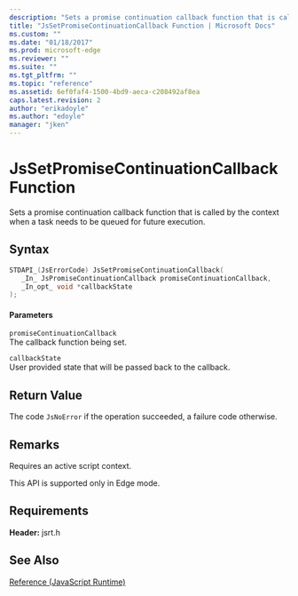 ```yaml
---
description: "Sets a promise continuation callback function that is called by the context when a task needs to be queued for future execution."
title: "JsSetPromiseContinuationCallback Function | Microsoft Docs"
ms.custom: ""
ms.date: "01/18/2017"
ms.prod: microsoft-edge
ms.reviewer: ""
ms.suite: ""
ms.tgt_pltfrm: ""
ms.topic: "reference"
ms.assetid: 6ef0faf4-1500-4bd9-aeca-c208492af8ea
caps.latest.revision: 2
author: "erikadoyle"
ms.author: "edoyle"
manager: "jken"
---
```

# JsSetPromiseContinuationCallback Function
Sets a promise continuation callback function that is called by the context when a task needs to be queued for future execution.  
  
## Syntax  
  
```cpp  
STDAPI_(JsErrorCode) JsSetPromiseContinuationCallback(  
   _In_ JsPromiseContinuationCallback promiseContinuationCallback,  
   _In_opt_ void *callbackState  
);  
```  
  
#### Parameters  
 `promiseContinuationCallback`  
 The callback function being set.  
  
 `callbackState`  
 User provided state that will be passed back to the callback.  
  
## Return Value  
 The code `JsNoError` if the operation succeeded, a failure code otherwise.  
  
## Remarks  
 Requires an active script context.  
  
 This API is supported only in Edge mode.  
  
## Requirements  
 **Header:** jsrt.h  
  
## See Also  
 [Reference (JavaScript Runtime)](../chakra-hosting/reference-javascript-runtime.md)